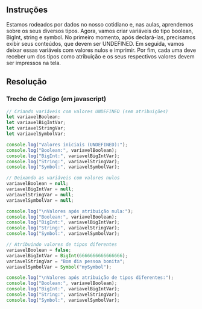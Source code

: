 ## Instruções

Estamos rodeados por dados no nosso cotidiano e, nas aulas, aprendemos sobre os seus diversos tipos. Agora, vamos criar variáveis do tipo boolean, BigInt, string e symbol. No primeiro momento, após declará-las, precisamos exibir seus conteúdos, que devem ser UNDEFINED. Em seguida, vamos deixar essas variáveis com valores nulos e imprimir. Por fim, cada uma deve receber um dos tipos como atribuição e os seus respectivos valores devem ser impressos na tela. 

## Resolução

### Trecho de Código (em javascript)

```javascript
// Criando variáveis com valores UNDEFINED (sem atribuições)
let variavelBoolean;
let variavelBigIntVar;
let variavelStringVar;
let variavelSymbolVar;

console.log("Valores iniciais (UNDEFINED):");
console.log("Boolean:", variavelBoolean);
console.log("BigInt:", variavelBigIntVar);
console.log("String:", variavelStringVar);
console.log("Symbol:", variavelSymbolVar);

// Deixando as variáveis com valores nulos
variavelBoolean = null;
variavelBigIntVar = null;
variavelStringVar = null;
variavelSymbolVar = null;

console.log("\nValores após atribuição nula:");
console.log("Boolean:", variavelBoolean);
console.log("BigInt:", variavelBigIntVar);
console.log("String:", variavelStringVar);
console.log("Symbol:", variavelSymbolVar);

// Atribuindo valores de tipos diferentes
variavelBoolean = false;
variavelBigIntVar = BigInt(6666666666666666);
variavelStringVar = "Bom dia pessoa bonita";
variavelSymbolVar = Symbol("mySymbol");

console.log("\nValores após atribuição de tipos diferentes:");
console.log("Boolean:", variavelBoolean);
console.log("BigInt:", variavelBigIntVar);
console.log("String:", variavelStringVar);
console.log("Symbol:", variavelSymbolVar);
```

